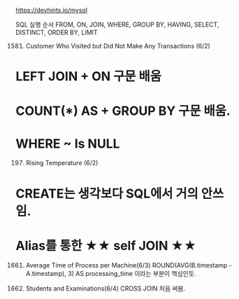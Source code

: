 https://devhints.io/mysql


SQL 실행 순서
FROM, ON, JOIN, WHERE, GROUP BY, HAVING, SELECT, DISTINCT, ORDER BY, LIMIT

1581. Customer Who Visited but Did Not Make Any Transactions (6/2)
# LEFT JOIN + ON 구문 배움
# COUNT(*) AS + GROUP BY 구문 배움.
# WHERE ~ Is NULL

197. Rising Temperature (6/2)
# CREATE는 생각보다 SQL에서 거의 안쓰임.
# Alias를 통한 ★★ self JOIN ★★

1661. Average Time of Process per Machine(6/3)
  ROUND(AVG(B.timestamp - A.timestamp), 3) AS processing_time 이라는 부분이 핵심인듯.


1280. Students and Examinations(6/4)
CROSS JOIN 처음 써봄.
